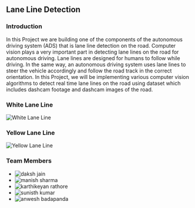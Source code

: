 ## Lane Line Detection

### Introduction
In this Project we are building one of the components of the autonomous driving system (ADS) that is lane line detection on the road. Computer vision plays a very important part in detecting lane lines on the road for autonomous driving. Lane  lines are designed  for humans to follow while driving. In the same way, an autonomous driving system  uses lane lines to steer the vehicle accordingly and follow the road track in the correct orientation. In this Project, we will be implementing various computer vision algorithms to detect real
time lane lines on the road using dataset which includes dashcam footage and dashcam images of the road.

### White Lane Line
![White Lane Line](https://github.com/karthikeyanrathore/Lane-Line-Detection/blob/main/junk/solidWhiteRight_output.gif)


### Yellow Lane Line
![Yellow Lane Line](https://github.com/karthikeyanrathore/Lane-Line-Detection/blob/main/junk/solidYellowLeft_edge_output.gif)

### Team Members
- ![daksh jain](https://github.com/DakshJn)
- ![manish sharma](https://github.com/manishsharma8)
- ![karthikeyan rathore](https://github.com/karthikeyanrathore)
- ![sunisth kumar](https://github.com/ksunisth)
- ![anwesh badapanda](https://github.com/anweshb)




